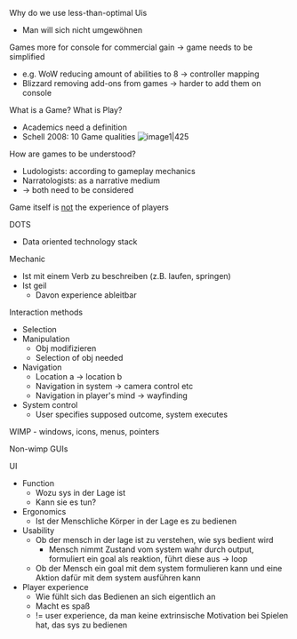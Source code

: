 Why do we use less-than-optimal Uis
- Man will sich nicht umgewöhnen

Games more for console for commercial gain -\> game needs to be simplified
- e.g. WoW reducing amount of abilities to 8 -\> controller mapping
- Blizzard removing add-ons from games -\> harder to add them on console

What is a Game? What is Play?
- Academics need a definition
- Schell 2008: 10 Game qualities
![image1|425](a85dbd4e26014f178f0e1326939d6e62.png)

How are games to be understood?
- Ludologists: according to gameplay mechanics
- Narratologists: as a narrative medium
- -\> both need to be considered

Game itself is <u>not</u> the experience of players

DOTS
- Data oriented technology stack

Mechanic
- Ist mit einem Verb zu beschreiben (z.B. laufen, springen)
- Ist geil
  - Davon experience ableitbar

Interaction methods
- Selection
- Manipulation
  - Obj modifizieren
  - Selection of obj needed
- Navigation
  - Location a -\> location b
  - Navigation in system -\> camera control etc
  - Navigation in player's mind -\> wayfinding
- System control
  - User specifies supposed outcome, system executes

WIMP - windows, icons, menus, pointers

Non-wimp GUIs

UI
- Function
  - Wozu sys in der Lage ist
  - Kann sie es tun?
- Ergonomics
  - Ist der Menschliche Körper in der Lage es zu bedienen
- Usability
  - Ob der mensch in der lage ist zu verstehen, wie sys bedient wird
    - Mensch nimmt Zustand vom system wahr durch output, formuliert ein goal als reaktion, führt diese aus -\> loop
  - Ob der Mensch ein goal mit dem system formulieren kann und eine Aktion dafür mit dem system ausführen kann
- Player experience
  - Wie fühlt sich das Bedienen an sich eigentlich an
  - Macht es spaß
  - != user experience, da man keine extrinsische Motivation bei Spielen hat, das sys zu bedienen
